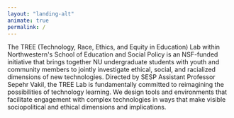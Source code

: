 ```yaml
---
layout: "landing-alt"
animate: true
permalink: /
---
```


<span class="first-character">T</span>he TREE (Technology, Race, Ethics, and Equity in Education) Lab within Northwestern's School of Education and Social Policy is an NSF-funded initiative that brings together NU undergraduate students with youth and community members to jointly investigate ethical, social, and racialized dimensions of new technologies. Directed by SESP Assistant Professor Sepehr Vakil, the TREE Lab is fundamentally committed to reimagining the possibilities of technology learning. We design tools and environments that facilitate engagement with complex technologies in ways that make visible sociopolitical and ethical dimensions and implications.
